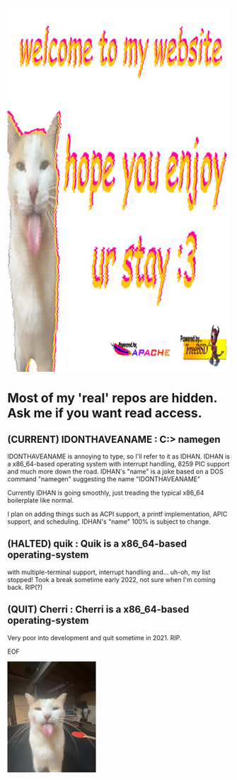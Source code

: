 <img title="WELCOME TO MY WEBSITE!" alt="welcome to my website" src="/website.png" height="825">

<h1>Most of my 'real' repos are hidden. Ask me if you want read access.</h1>

## (CURRENT) IDONTHAVEANAME : C:> namegen
IDONTHAVEANAME is annoying to type, so I'll refer to it as IDHAN.
IDHAN is a x86_64-based operating system with interrupt handling, 8259 PIC support and much more down the road.
IDHAN's "name" is a joke based on a DOS command "namegen" suggesting the name "IDONTHAVEANAME"

Currently IDHAN is going smoothly, just treading the typical x86_64 boilerplate like normal.

I plan on adding things such as ACPI support, a printf implementation, APIC support, and scheduling.
IDHAN's "name" 100% is subject to change. 

## (HALTED) quik :  Quik is a x86_64-based operating-system
with multiple-terminal support, interrupt handling and... uh-oh, my list stopped!
Took a break sometime early 2022, not sure when I'm coming back.
RIP(?)

## (QUIT) Cherri : Cherri is a x86_64-based operating-system
Very poor into development and quit sometime in 2021.
RIP.

EOF

<img title="silly milly" alt="cat with tounge out lol :D" src="/milly.jpg" height="250">
